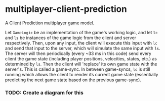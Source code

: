 # multiplayer-client-prediction

A Client Prediction multiplayer game model.

Let `GameLogic` be an implementation of the game's working logic, and let `lc` and `ls` be instances of the game logic from the client and server respectively. Then, upon any input, the client will execute this input with `lc` and send that input to the server, which will simulate the same input with `ls`.
The server will then periodically (every ~33 ms in this code) send every client the game state (including player positions, velocities, states, etc.) as determined by `ls`. Then the client will 'replace' its own game state with the server's. This is called a game-sync. In between game-syncs, `lc` is still running which allows the client to render its current game state (essentially predicting the next game state based on the previous game-sync).

### TODO: Create a diagram for this
